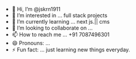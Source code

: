 - 👋 Hi, I’m @jskrn1911
- 👀 I’m interested in ... full stack projects
- 🌱 I’m currently learning ... next js.|| cms 
- 💞️ I’m looking to collaborate on ...
- 📫 How to reach me ... +91 7087496301
- 😄 Pronouns: ...
- ⚡ Fun fact: ... just learning new things everyday.

<!---
jskrn1911/jskrn1911 is a ✨ special ✨ repository because its `README.md` (this file) appears on your GitHub profile.
You can click the Preview link to take a look at your changes.
--->
